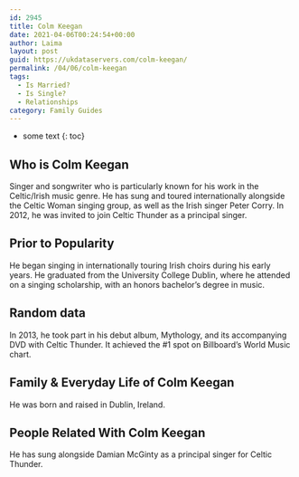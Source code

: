 ```yaml
---
id: 2945
title: Colm Keegan
date: 2021-04-06T00:24:54+00:00
author: Laima
layout: post
guid: https://ukdataservers.com/colm-keegan/
permalink: /04/06/colm-keegan
tags:
  - Is Married?
  - Is Single?
  - Relationships
category: Family Guides
---
```


* some text
{: toc}


## Who is Colm Keegan
                  
                  
                  
Singer and songwriter who is particularly known for his work in the Celtic/Irish music genre. He has sung and toured internationally alongside the Celtic Woman singing group, as well as the Irish singer Peter Corry. In 2012, he was invited to join Celtic Thunder as a principal singer.
                  
              
            
              
            
                
                
                
## Prior to Popularity
                  
                  
                  
He began singing in internationally touring Irish choirs during his early years. He graduated from the University College Dublin, where he attended on a singing scholarship, with an honors bachelor&#8217;s degree in music.
                  
              
            
              
            
                
                
                
## Random data
                  
                  
                  
In 2013, he took part in his debut album, Mythology, and its accompanying DVD with Celtic Thunder. It achieved the #1 spot on Billboard&#8217;s World Music chart.
                  
              
            
              
            
                
                
                
## Family & Everyday Life of Colm Keegan
                  
                  
                  
He was born and raised in Dublin, Ireland.
                  
              
            
              
            
                
                
                
## People Related With Colm Keegan
                  
                  
                  
He has sung alongside Damian McGinty as a principal singer for Celtic Thunder.
                  
              
            
              
            
                
              
            
              
              
            
            
              
            
          
          
          